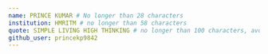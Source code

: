 ```yaml
---
name: PRINCE KUMAR # No longer than 28 characters
institution: HMRITM # no longer than 58 characters
quote: SIMPLE LIVING HIGH THINKING # no longer than 100 characters, avoid using quotes(") to guarantee the format remains the same.
github_user: princekp9842
---
```

